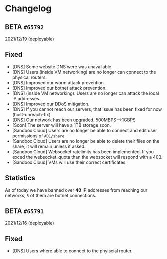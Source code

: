 # Changelog
## BETA ``#65792``
2021/12/19 (deployable)
## Fixed
* [DNS] Some website DNS were was unavailable.
* [DNS] Users (inside VM networking) are no longer can connect to the physical routers.
* [DNS] Improved our worm attack prevention.
* [DNS] Improved our botnet attack prevention.
* [DNS] (inside VM networking): Users are no longer can attack the local IP addresses.
* [DNS] Improved our DDoS mitigation.
* [DNS] If you cannot reach our servers, that issue has been fixed for now (host-unreach-fix).
* [DNS] Our network has been upgraded. 500MBPS-->1GBPS
* [Soon] The server will have a 1TB storage soon.
* [Sandbox Cloud] Users are no longer be able to connect and edit user permissions of `AD1/share`
* [Sandbox Cloud] Users are no longer be able to delete their files on the share, it will remain unless if asked.
* [Sandbox Cloud] Websocket ratelimits has been implemented. If you exced the websocket_quota than the websocket will respond with a 403.
* [Sandbox Cloud] VMs will use their correct certificates.

## Statistics
As of today we have banned over **40** IP addresses from reaching our networks, `5` of them are botnet connections.

## BETA ``#65791``
2021/12/16 (deployable)
## Fixed
* [DNS] Users where able to connect to the phyiscial router.
